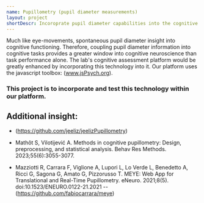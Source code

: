 ```yaml
---
name: Pupillometry (pupil diameter measurements)
layout: project
shortDescr: Incoroprate pupil diameter capabilities into the cognitive assessment platform
---
```

Much like eye-movements, spontaneous pupil diameter insight into cognitive functioning. Therefore, coupling pupil diameter information into cognitive tasks provides a greater window into cognitive neuroscience than task performance alone. The lab's cognitive assessment platform would be greatly enhanced by incorporating this technology into it. Our platform uses the javascript toolbox: (www.jsPsych.org). 

### This project is to incorporate and test this technology within our platform.

## Additional insight:

- (https://github.com/jeeliz/jeelizPupillometry)

- Mathôt S, Vilotijević A. Methods in cognitive pupillometry: Design, preprocessing, and statistical analysis. Behav Res Methods. 2023;55(6):3055-3077.

- Mazziotti R, Carrara F, Viglione A, Lupori L, Lo Verde L, Benedetto A, Ricci G, Sagona G, Amato G, Pizzorusso T. MEYE: Web App for Translational and Real-Time Pupillometry. eNeuro. 2021;8(5). doi:10.1523/ENEURO.0122-21.2021
-- (https://github.com/fabiocarrara/meye)
